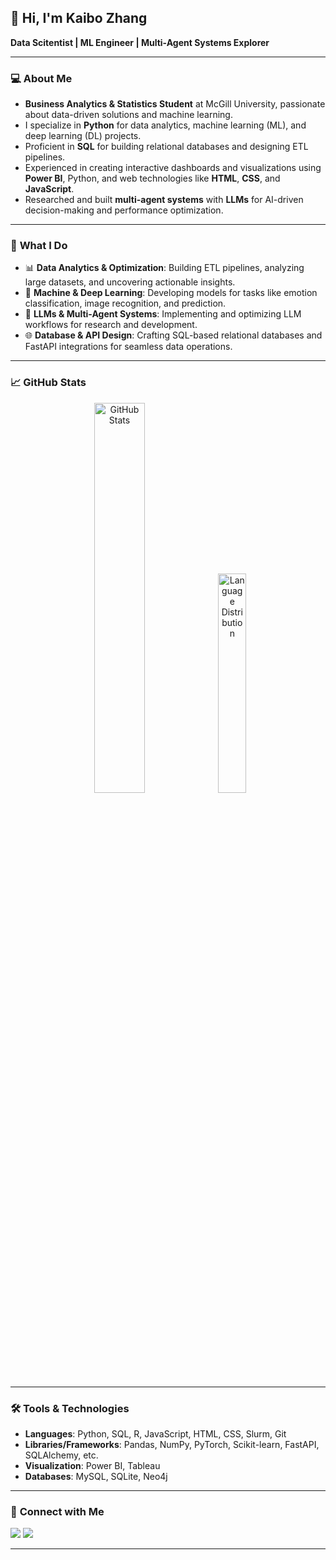 ## 👋 Hi, I'm **Kaibo Zhang**

**Data Scitentist | ML Engineer | Multi-Agent Systems Explorer**

---

### 💻 **About Me**
- **Business Analytics & Statistics Student** at McGill University, passionate about data-driven solutions and machine learning.
- I specialize in **Python** for data analytics, machine learning (ML), and deep learning (DL) projects.
- Proficient in **SQL** for building relational databases and designing ETL pipelines.
- Experienced in creating interactive dashboards and visualizations using **Power BI**, Python, and web technologies like **HTML**, **CSS**, and **JavaScript**.
- Researched and built **multi-agent systems** with **LLMs** for AI-driven decision-making and performance optimization.

---

### 🚀 **What I Do**
- 📊 **Data Analytics & Optimization**: Building ETL pipelines, analyzing large datasets, and uncovering actionable insights.
- 🤖 **Machine & Deep Learning**: Developing models for tasks like emotion classification, image recognition, and prediction.
- 🧠 **LLMs & Multi-Agent Systems**: Implementing and optimizing LLM workflows for research and development.
- 🌐 **Database & API Design**: Crafting SQL-based relational databases and FastAPI integrations for seamless data operations.

---

### 📈 **GitHub Stats**
<div align="center">
    <img src="https://github-readme-stats.vercel.app/api?username=kbzh2558&show_icons=true&theme=radical" alt="GitHub Stats" width="40%" />
    <img src="https://github-readme-stats.vercel.app/api/top-langs/?username=kbzh2558&layout=compact&theme=radical" alt="Language Distribution" width="30%" />
</div>

---

### 🛠️ **Tools & Technologies**
- **Languages**: Python, SQL, R, JavaScript, HTML, CSS, Slurm, Git
- **Libraries/Frameworks**: Pandas, NumPy, PyTorch, Scikit-learn, FastAPI, SQLAlchemy, etc.
- **Visualization**: Power BI, Tableau
- **Databases**: MySQL, SQLite, Neo4j

---

### 🔗 **Connect with Me**
<div align="left">
    <a href="https://kbzh2558.github.io/" target="_blank"><img src="https://img.shields.io/badge/-Personal%20Website-FF5733?style=for-the-badge&logo=google-chrome&logoColor=white" /></a>
    <a href="https://www.linkedin.com/in/kaibo-zhang-56046b264/" target="_blank"><img src="https://img.shields.io/badge/-LinkedIn-0077B5?style=for-the-badge&logo=linkedin&logoColor=white" /></a>
</div>

---
